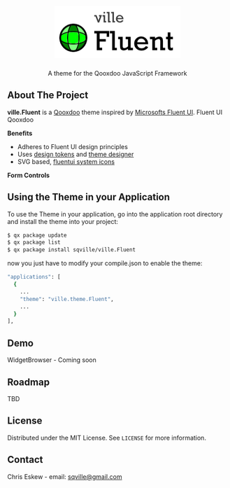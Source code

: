 <!-- PROJECT LOGO -->
<br />
<p align="center">
  <a href="https://github.com/sqville/ville.Fluent">
    <img src="ville_Fluent.png" alt="Logo" width="289" height="119">
  </a>

  <h3 align="center"></h3>

  <p align="center">
    A theme for the Qooxdoo JavaScript Framework
  </p>
</p>

<!-- ABOUT THE PROJECT -->
## About The Project

**ville.Fluent** is a [Qooxdoo](https://qooxdoo.org/) theme inspired by [Microsofts Fluent UI](https://fluent2.microsoft.design/). Fluent UI Qooxdoo

**Benefits**
* Adheres to Fluent UI design principles
* Uses [design tokens](https://fluent2.microsoft.design/design-tokens) and [theme designer](https://react.fluentui.dev/?path=/docs/theme-theme-designer--page)
* SVG based, [fluentui system icons](https://github.com/microsoft/fluentui-system-icons)

**Form Controls**


<!-- GETTING STARTED -->
## Using the Theme in your Application
To use the Theme in your application, go into the application root directory and install the theme into your project:
```sh
$ qx package update
$ qx package list
$ qx package install sqville/ville.Fluent
```
now you just have to modify your compile.json to enable the theme:
```sh
"applications": [
  {
    ...
    "theme": "ville.theme.Fluent",
    ...
  }
],
```

<!-- DEMOS -->
## Demo

WidgetBrowser - Coming soon

<!-- ROADMAP -->
## Roadmap

TBD


<!-- LICENSE -->
## License

Distributed under the MIT License. See `LICENSE` for more information.



<!-- CONTACT -->
## Contact

Chris Eskew - email: sqville@gmail.com
